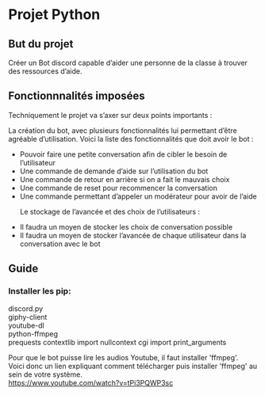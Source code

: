 <h1>Projet Python</h1>

<h2>But du projet</h2>
<span>Créer un Bot discord capable d’aider une personne de la classe à trouver des ressources d’aide.</span>


<h2>Fonctionnnalités imposées</h2>

<span>Techniquement le projet va s’axer sur deux points importants :</span>

<span>La création du bot, avec plusieurs fonctionnalités lui permettant d’être agréable d’utilisation. Voici la liste des fonctionnalités que doit avoir le bot : </span>
<ul>
<li>Pouvoir faire une petite conversation afin de cibler le besoin de l’utilisateur
<li>Une commande de demande d’aide sur l’utilisation du bot
<li>Une commande de retour en arrière si on a fait le mauvais choix
<li>Une commande de reset pour recommencer la conversation
<li>Une commande permettant d’appeler un modérateur pour avoir de l’aide

<span>Le stockage de l’avancée et des choix de l’utilisateurs : </span>

<li>Il faudra un moyen de stocker les choix de conversation possible
<li>Il faudra un moyen de stocker l’avancée de chaque utilisateur dans la conversation avec le bot 
</ul>

<h2>Guide</h2>

<h3>Installer les pip:</h3>

<span>discord.py</span></br>
<span>giphy-client</span></br>
<span>youtube-dl</span></br>
<span>python-ffmpeg</span></br>
<span>prequests</span>
<span>contextlib import nullcontext</span>
<span>cgi import print_arguments</span>


Pour que le bot puisse lire les audios Youtube, il faut installer 'ffmpeg'.</br>
Voici donc un lien expliquant comment télécharger puis installer 'ffmpeg' au sein de votre système.</br>
<span>https://www.youtube.com/watch?v=tPi3PQWP3sc</span>

